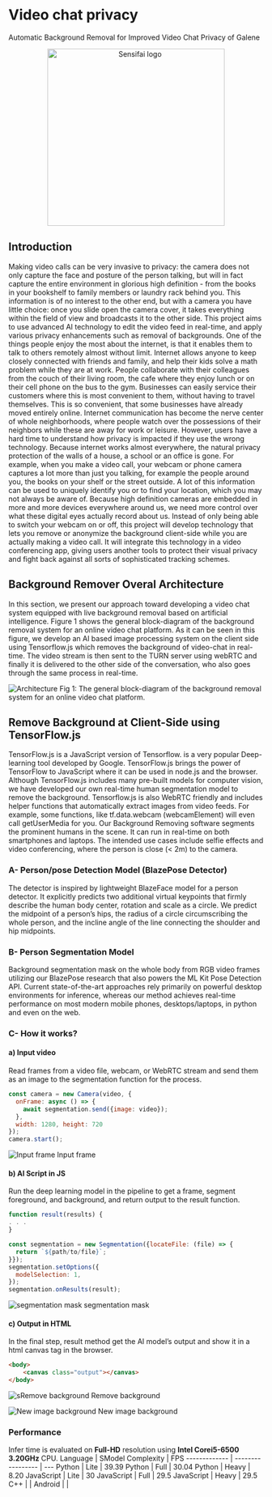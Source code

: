 # Video chat privacy
Automatic Background Removal for Improved Video Chat Privacy of Galene

<p align="center">
  <img src="/images/logo.png" width="350" title="Sensifai" alt="Sensifai logo">
</p>

## Introduction
Making video calls can be very invasive to privacy: the camera does not only capture the face and posture of the person talking, but will in fact capture the entire environment in glorious high definition - from the books in your bookshelf to family members or laundry rack behind you. This information is of no interest to the other end, but with a camera you have little choice: once you slide open the camera cover, it takes everything within the field of view and broadcasts it to the other side. This project aims to use advanced AI technology to edit the video feed in real-time, and apply various privacy enhancements such as removal of backgrounds.
One of the things people enjoy the most about the internet, is that it enables them to talk to others remotely almost without limit. Internet allows anyone to keep closely connected with friends and family, and help their kids solve a math problem while they are at work. People collaborate with their colleagues from the couch of their living room, the cafe where they enjoy lunch or on their cell phone on the bus to the gym. Businesses can easily service their customers where this is most convenient to them, without having to travel themselves. This is so convenient, that some businesses have already moved entirely online. Internet communication has become the nerve center of whole neighborhoods, where people watch over the possessions of their neighbors while these are away for work or leisure.
However, users have a hard time to understand how privacy is impacted if they use the wrong technology. Because internet works almost everywhere, the natural privacy protection of the walls of a house, a school or an office is gone. For example, when you make a video call, your webcam or phone camera captures a lot more than just you talking, for example the people around you, the books on your shelf or the street outside. A lot of this information can be used to uniquely identify you or to find your location, which you may not always be aware of. Because high definition cameras are embedded in more and more devices everywhere around us, we need more control over what these digital eyes actually record about us.
Instead of only being able to switch your webcam on or off, this project will develop technology that lets you remove or anonymize the background client-side while you are actually making a video call. It will integrate this technology in a video conferencing app, giving users another tools to protect their visual privacy and fight back against all sorts of sophisticated tracking schemes.

## Background Remover Overal Architecture
In this section, we present our approach toward developing a video chat system equipped with live background removal based on artificial intelligence. Figure 1 shows the general block-diagram of the background removal system for an online video chat platform. As it can be seen in this figure, we develop an AI based image processing system on the client side using Tensorflow.js which removes the background of video-chat in real-time. The video stream is then sent to the TURN server using webRTC and finally it is delivered to the other side of the conversation, who also goes through the same process in real-time. 

<p align="left">
  <img src="/images/arch.jpg" title="Architecture" alt="Architecture">
  Fig 1: The general block-diagram of the background removal system for an online video chat platform.
</p>

## Remove Background at Client-Side using TensorFlow.js
TensorFlow.js is a JavaScript version of Tensorflow. is a very popular Deep-learning tool developed by Google. TensorFlow.js brings the power of TensorFlow to JavaScript where it can be used in node.js and the browser. Although TensorFlow.js includes many pre-built models for computer vision, we have developed our own real-time human segmentation model to remove the background.
Tensorflow.js is also WebRTC friendly and includes helper functions that automatically extract images from video feeds. For example, some functions, like tf.data.webcam (webcamElement) will even call getUserMedia for you. 
Our Background Removing software segments the prominent humans in the scene. It can run in real-time on both smartphones and laptops. The intended use cases include selfie effects and video conferencing, where the person is close (< 2m) to the camera.

### A- Person/pose Detection Model (BlazePose Detector)
The detector is inspired by lightweight BlazeFace model for a person detector. It explicitly predicts two additional virtual keypoints that firmly describe the human body center, rotation and scale as a circle. We predict the midpoint of a person’s hips, the radius of a circle circumscribing the whole person, and the incline angle of the line connecting the shoulder and hip midpoints.

### B- Person Segmentation Model
Background segmentation mask on the whole body from RGB video frames utilizing our BlazePose research that also powers the ML Kit Pose Detection API. Current state-of-the-art approaches rely primarily on powerful desktop environments for inference, whereas our method achieves real-time performance on most modern mobile phones, desktops/laptops, in python and even on the web.

### C- How it works?
#### a)	Input video
Read frames from a video file, webcam, or WebRTC stream and send them as an image to the segmentation function for the process.
```javascript
const camera = new Camera(video, {
  onFrame: async () => {
    await segmentation.send({image: video});
  },
  width: 1280, height: 720
});
camera.start();
```
<p align="left">
  <img src="/images/1.jpg" title="Input frame" alt="Input frame">
  Input frame
</p>

#### b)	AI Script in JS
Run the deep learning model in the pipeline to get a frame, segment foreground, and background, and return output to the result function.

```javascript
function result(results) {
. . . 
}

const segmentation = new Segmentation({locateFile: (file) => {
  return `${path/to/file}`;
}});
segmentation.setOptions({
  modelSelection: 1,
});
segmentation.onResults(result);
```
<p align="left">
  <img src="/images/2.png" title="segmentation mask" alt="segmentation mask">
  segmentation mask
</p>

#### c)	Output in HTML
In the final step, result method get the AI model’s output and show it in a html canvas tag in the browser.

```html
<body>
    <canvas class="output"></canvas>
</body>
```

<p align="left">
  <img src="/images/3.png" title="Remove background" alt="sRemove background">
  Remove background
</p>
<p align="left">
  <img src="/images/4.jpg" title="New image background" alt="New image background">
  New image background
</p>

### Performance
Infer time is evaluated on **Full-HD** resolution using **Intel Corei5-6500 3.20GHz** CPU.
Language      | SModel Complexity | FPS
------------- | ----------------- | ---
Python  | Lite | 39.39
Python  | Full | 30.04
Python  | Heavy | 8.20
JavaScript  | Lite | 30
JavaScript  | Full | 29.5
JavaScript  | Heavy | 29.5
C++  |  | 
Android  |  | 